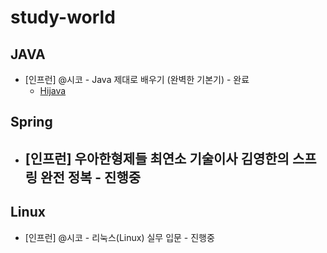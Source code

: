 # study-world

## JAVA
- [인프런] @시코 - Java 제대로 배우기 (완벽한 기본기) - 완료
  - [Hijava](https://github.com/heum-ji/study-world/tree/main/Java/HiJava)

## Spring
- [인프런] 우아한형제들 최연소 기술이사 김영한의 스프링 완전 정복 - 진행중
  - 

## Linux
- [인프런] @시코 - 리눅스(Linux) 실무 입문 - 진행중
